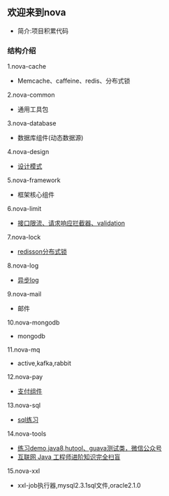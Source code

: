 ## 欢迎来到nova
* 简介:项目积累代码

### 结构介绍
1.nova-cache
* Memcache、caffeine、redis、分布式锁

2.nova-common
* 通用工具包

3.nova-database
* 数据库组件(动态数据源)

4.nova-design
* [设计模式](nova-design/designNote.md)

5.nova-framework
* 框架核心组件

6.nova-limit
* [接口限流、请求响应拦截器、validation](nova-limit/limitNote.md)

7.nova-lock
* [redisson分布式锁](nova-lock/lockNote.md)

8.nova-log
* [异步log](nova-log/logNote.md)

9.nova-mail
* 邮件

10.nova-mongodb
* mongodb

11.nova-mq
* active,kafka,rabbit

12.nova-pay
* [支付组件](nova-pay/payNote.md)

13.nova-sql
* [sql练习](nova-sql/sqlNote.md)

14.nova-tools
* [练习demo,java8,hutool、guava测试类，微信公众号](nova-tools/toolsNote.md)
* [互联网 Java 工程师进阶知识完全扫盲](summary.md)

15.nova-xxl
* xxl-job执行器,mysql2.3.1sql文件,oracle2.1.0



